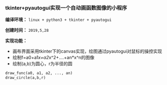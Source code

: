 ### tkinter+pyautogui实现一个自动画函数图像的小程序

**编译环境：**
`linux + python3 + tkinter + pyautogui`

**创建时间：**
`2019,5,28`

**实现功能：**
- 画布界面采用tkinter下的canvas实现，绘图通过pyautogui对鼠标的操控实现
- 绘制f=a0+a1*x+a2*x^2+....+an*x^n的图像
- 绘制(a,b)为圆心，r为半径的圆

```python
draw_func(a0, a1, a2, ..., an)
draw_circle(a,b,r)
```
